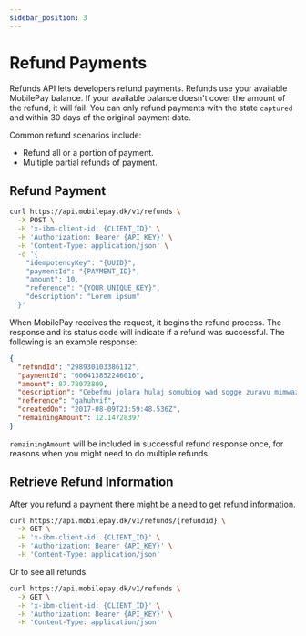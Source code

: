 ```yaml
---
sidebar_position: 3
---
```


# Refund Payments

Refunds API lets developers refund payments. Refunds use your available MobilePay balance. If your available balance doesn't cover the amount of the refund, it will fail. You can only refund payments with the state `captured` and within 30 days of the original payment date.

Common refund scenarios include:

- Refund all or a portion of payment.
- Multiple partial refunds of payment.

## Refund Payment

```bash title="Refund payment"
curl https://api.mobilepay.dk/v1/refunds \
  -X POST \
  -H 'x-ibm-client-id: {CLIENT_ID}' \
  -H 'Authorization: Bearer {API_KEY}' \
  -H 'Content-Type: application/json' \
  -d '{
    "idempotencyKey": "{UUID}",
    "paymentId": "{PAYMENT_ID}",
    "amount": 10,
    "reference": "{YOUR_UNIQUE_KEY}",
    "description": "Lorem ipsum"
  }'
```

When MobilePay receives the request, it begins the refund process. The response and its status code will indicate if a refund was successful. The following is an example response:

```json
{
  "refundId": "298930103386112",
  "paymentId": "606413852246016",
  "amount": 87.78073809,
  "description": "Cebefmu jolara hulaj somubiog wad sogge zuravu mimwazen sud vallaz puive dirafiw ru.",
  "reference": "gahuhvif",
  "createdOn": "2017-08-09T21:59:48.536Z",
  "remainingAmount": 12.14728397
}
```

`remainingAmount` will be included in successful refund response once, for reasons when you might need to do multiple refunds.

## Retrieve Refund Information

After you refund a payment there might be a need to get refund information.

```bash title="Retrieve refund"
curl https://api.mobilepay.dk/v1/refunds/{refundid} \
  -X GET \
  -H 'x-ibm-client-id: {CLIENT_ID}' \
  -H 'Authorization: Bearer {API_KEY}' \
  -H 'Content-Type: application/json'
```

Or to see all refunds.

```bash title="List refunds"
curl https://api.mobilepay.dk/v1/refunds \
  -X GET \
  -H 'x-ibm-client-id: {CLIENT_ID}' \
  -H 'Authorization: Bearer {API_KEY}' \
  -H 'Content-Type: application/json'
```
